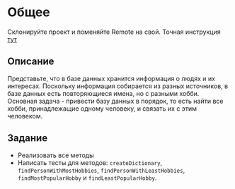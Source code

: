 # Общее
Склонируйте проект и поменяйте Remote на свой.
Точная инструкция [тут](https://github.com/tallinn-learning-ilja/HW12/blob/master/README.md)

## Описание
Представьте, что в базе данных хранится информация о людях и их интересах. Поскольку информация собирается из разных источников, в базе данных есть повторяющиеся имена, но с разными хобби.
Основная задача - привести базу данных в порядок, то есть найти все хобби, принадлежащие одному человеку, и связать их с этим человеком.

## Задание
- Реализовать все методы
- Написать тесты для методов: `createDictionary`, `findPersonWithMostHobbies`,
`findPersonWithLeastHobbies`, `findMostPopularHobby` и `findLeastPopularHobby`.

